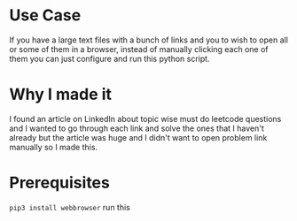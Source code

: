 # Use Case
If you have a large text files with a bunch of links and you to wish to open all or some of them in a browser, instead of manually clicking each one of them you can just configure and run this python script.

# Why I made it
I found an article on LinkedIn about topic wise must do leetcode questions and I wanted to go through each link and solve the ones that I haven't already but the article was huge and I didn't want to open problem link manually so I made this.

# Prerequisites
`​pip3 install webbrowser` run this